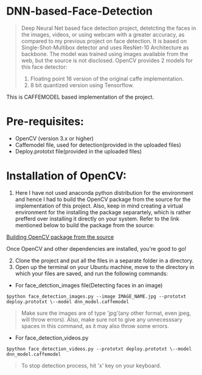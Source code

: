 # DNN-based-Face-Detection
> Deep Neural Net based face detection project, detetcting the faces in the images, videos, 
> or using webcam with a greater accuracy, as compared to my previous project on face detection.
> It is based on Single-Shot-Multibox detector and uses ResNet-10 Architecture as backbone. 
> The model was trained using images available from the web, but the source is not disclosed. 
> OpenCV provides 2 models for this face detector:
> 1. Floating point 16 version of the original caffe implementation.
> 2. 8 bit quantized version using Tensorflow.

This is CAFFEMODEL based implementation of the project.

# Pre-requisites:
* OpenCV (version 3.x or higher)
* Caffemodel file, used for detection(provided in the uploaded files)
* Deploy.prototxt file(provided in the uploaded files)

# Installation of OpenCV:
1. Here I have not used anaconda python distribution for the environment and hence I had to build the OpenCV package from the 
source for the implementation of this project. Also, keep in mind creating a virtual environment for the installing the package separartely, which is rather prefferd over installing it directly on your system. Refer to the link mentioned below to build the package from the source:

[Building OpenCV package from the source](https://www.pyimagesearch.com/2018/05/28/ubuntu-18-04-how-to-install-opencv/)

Once OpenCV and other dependencies are installed, you're good to go!

2. Clone the project and put all the files in a separate folder in a directory.
3. Open up the terminal on your Ubuntu machine, move to the directory in which your files are saved, and run the following commands:
 
* For face_detction_images file(Detecting faces in an image)

```
$python face_detection_images.py --image IMAGE_NAME.jpg --prototxt deploy.prototxt \--model dnn_model.caffemodel
```
> Make sure the images are of type 'jpg'(any other format, even jpeg, will throw errors).
> Also, make sure not to give any unnecesssary spaces in this command, as it may also throw some errors.

* For face_detection_videos.py

```
$python face_detection_videos.py --prototxt deploy.prototxt \--model dnn_model.caffemodel
```

> To stop detection process, hit 'x' key on your keyboard.






